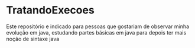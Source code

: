 # TratandoExecoes
Este repositório e indicado para pessoas que gostariam de observar minha evolução em java, estudando partes básicas em java para depois ter mais noção de sintaxe java
